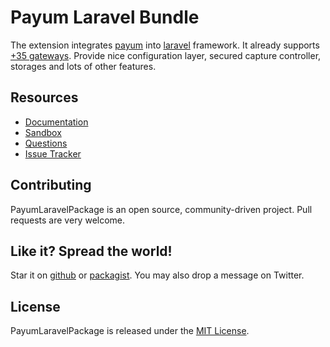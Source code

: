 # Payum Laravel Bundle

The extension integrates [payum](http://payum.forma-dev.com/documentation#Payum) into [laravel](http://laravel.com/) framework.
It already  supports [+35 gateways](https://github.com/Payum/Core/blob/master/Resources/docs/supported-gateways.md).
Provide nice configuration layer, secured capture controller, storages and lots of other features.

## Resources

* [Documentation](http://payum.org/doc#PayumLaravelPackage)
* [Sandbox](https://github.com/makasim/PayumLaravelBundleSandbox)
* [Questions](http://stackoverflow.com/questions/tagged/payum)
* [Issue Tracker](https://github.com/Payum/PayumLaravelBundle/issues)

## Contributing

PayumLaravelPackage is an open source, community-driven project. Pull requests are very welcome.

## Like it? Spread the world!

Star it on [github](https://github.com/Payum/PayumLaravelPackage) or [packagist](https://packagist.org/packages/payum/payum-laravel-bundle).
You may also drop a message on Twitter.

## License

PayumLaravelPackage is released under the [MIT License](LICENSE).
